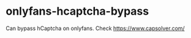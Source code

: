 # onlyfans-hcaptcha-bypass
Can bypass hCaptcha on onlyfans. Check https://www.capsolver.com/ 












































                                                      